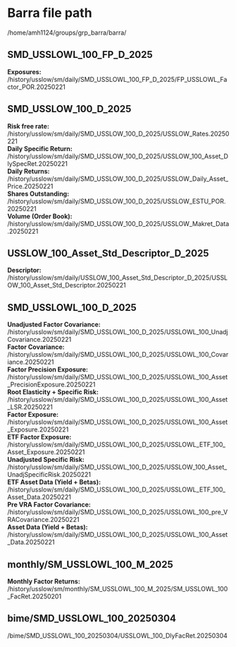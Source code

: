 # Barra file path
/home/amh1124/groups/grp_barra/barra/

## SMD_USSLOWL_100_FP_D_2025
**Exposures:**  
/history/usslow/sm/daily/SMD_USSLOWL_100_FP_D_2025/FP_USSLOWL_Factor_POR.20250221

## SMD_USSLOW_100_D_2025
**Risk free rate:**  
/history/usslow/sm/daily/SMD_USSLOW_100_D_2025/USSLOW_Rates.20250221  
**Daily Specific Return:**  
/history/usslow/sm/daily/SMD_USSLOW_100_D_2025/USSLOW_100_Asset_DlySpecRet.20250221  
**Daily Returns:**  
/history/usslow/sm/daily/SMD_USSLOW_100_D_2025/USSLOW_Daily_Asset_Price.20250221  
**Shares Outstanding:**  
/history/usslow/sm/daily/SMD_USSLOW_100_D_2025/USSLOW_ESTU_POR.20250221  
**Volume (Order Book):**  
/history/usslow/sm/daily/SMD_USSLOW_100_D_2025/USSLOW_Makret_Data.20250221

## USSLOW_100_Asset_Std_Descriptor_D_2025
**Descriptor:**  
/history/usslow/sm/daily/USSLOW_100_Asset_Std_Descriptor_D_2025/USSLOW_100_Asset_Std_Descriptor.20250221

## SMD_USSLOWL_100_D_2025
**Unadjusted Factor Covariance:**  
/history/usslow/sm/daily/SMD_USSLOWL_100_D_2025/USSLOWL_100_UnadjCovariance.20250221  
**Factor Covariance:**  
/history/usslow/sm/daily/SMD_USSLOWL_100_D_2025/USSLOWL_100_Covariance.20250221  
**Factor Precision Exposure:**  
/history/usslow/sm/daily/SMD_USSLOWL_100_D_2025/USSLOWL_100_Asset_PrecisionExposure.20250221  
**Root Elasticity + Specific Risk:**  
/history/usslow/sm/daily/SMD_USSLOWL_100_D_2025/USSLOWL_100_Asset_LSR.20250221  
**Factor Exposure:**  
/history/usslow/sm/daily/SMD_USSLOWL_100_D_2025/USSLOWL_100_Asset_Exposure.20250221  
**ETF Factor Exposure:**  
/history/usslow/sm/daily/SMD_USSLOWL_100_D_2025/USSLOWL_ETF_100_Asset_Exposure.20250221  
**Unadjusted Specific Risk:**  
/history/usslow/sm/daily/SMD_USSLOWL_100_D_2025/USSLOW_100_Asset_UnadjSpecificRisk.20250221  
**ETF Asset Data (Yield + Betas):**  
/history/usslow/sm/daily/SMD_USSLOWL_100_D_2025/USSLOWL_ETF_100_Asset_Data.20250221  
**Pre VRA Factor Covariance:**  
/history/usslow/sm/daily/SMD_USSLOWL_100_D_2025/USSLOWL_100_pre_VRACovariance.20250221  
**Asset Data (Yield + Betas):**  
/history/usslow/sm/daily/SMD_USSLOWL_100_D_2025/USSLOWL_100_Asset_Data.20250221

## monthly/SM_USSLOWL_100_M_2025
**Monthly Factor Returns:**  
/history/usslow/sm/monthly/SM_USSLOWL_100_M_2025/SM_USSLOWL_100_FacRet.20250201

## bime/SMD_USSLOWL_100_20250304
/bime/SMD_USSLOWL_100_20250304/USSLOWL_100_DlyFacRet.20250304
